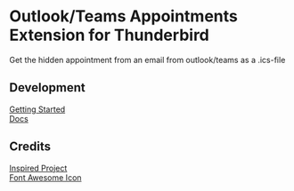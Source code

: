 # Outlook/Teams Appointments Extension for Thunderbird

Get the hidden appointment from an email from outlook/teams as a .ics-file

## Development
[Getting Started](https://developer.thunderbird.net/add-ons/mailextensions)  
[Docs](https://webextension-api.thunderbird.net/en/78/index.html)
    
## Credits
[Inspired Project](https://github.com/sebastianha/sfoa)  
[Font Awesome Icon](https://fontawesome.com/v5.15/icons/calendar-alt?style=regular)
